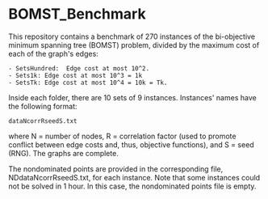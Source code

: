 # BOMST_Benchmark
This repository contains a benchmark of 270 instances of the bi-objective minimum spanning tree (BOMST) problem, divided by the maximum cost of each of the graph's edges:

	- SetsHundred:  Edge cost at most 10^2.
	- Sets1k: Edge cost at most 10^3 = 1k
	- SetsTk: Edge cost at most 10^4 = 10k = Tk.

Inside each folder, there are 10 sets of 9 instances. Instances' names have the following format:

	dataNcorrRseedS.txt

where N = number of nodes, R = correlation factor (used to promote conflict between edge costs and, thus, objective functions), and S = seed (RNG). The graphs are complete.
	
The nondominated points are provided in the corresponding file, NDdataNcorrRseedS.txt, for each instance. Note that some instances could not be solved in 1 hour. In this case, the nondominated points file is empty.
